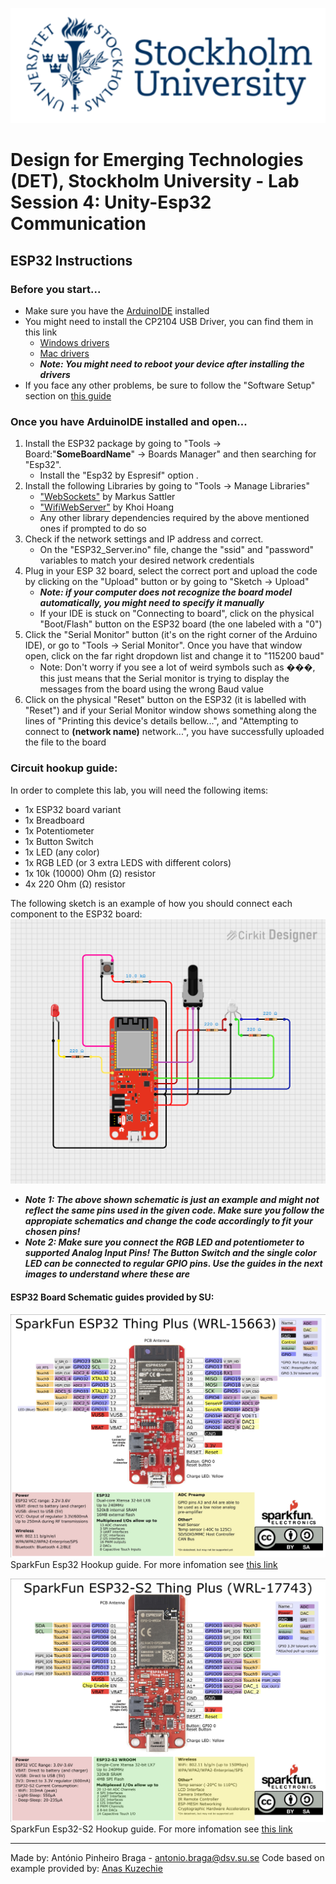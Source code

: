 ![SU Logo](/SU_Logo/SU_logo.png "Stockholm University")

# Design for Emerging Technologies (DET), Stockholm University - Lab Session 4: Unity-Esp32 Communication

## ESP32 Instructions

### Before you start...

 - Make sure you have the [ArduinoIDE](https://www.arduino.cc/en/software) installed
 - You might need to install the CP2104 USB Driver, you can find them in this link
   - [Windows drivers](https://cdn.sparkfun.com/assets/learn_tutorials/8/5/2/CP210x_Universal_Windows_Driver.zip)
   - [Mac drivers](https://www.silabs.com/documents/public/software/Mac_OSX_VCP_Driver.zip)
    - ***Note: You might need to reboot your device after installing the drivers***
- If you face any other problems, be sure to follow the "Software Setup" section on [this guide](https://learn.sparkfun.com/tutorials/esp32-thing-plus-hookup-guide/all#software-setup)

### Once you have ArduinoIDE installed and open...

1. Install the ESP32 package by going to "Tools -> Board:"**SomeBoardName**" -> Boards Manager" and then searching for "Esp32".
      - Install the "Esp32 by Espresif" option .
2. Install the following Libraries by going to "Tools -> Manage Libraries"
   - ["WebSockets"](https://www.arduinolibraries.info/libraries/web-sockets) by Markus Sattler
   - ["WifiWebServer"](https://docs.arduino.cc/libraries/wifiwebserver/) by Khoi Hoang
   - Any other library dependencies required by the above mentioned ones if prompted to do so
3. Check if the network settings and IP address and correct. 
   - On the "ESP32_Server.ino" file, change the "ssid" and "password" variables to match your desired network credentials
4. Plug in your ESP 32 board, select the correct port and upload the code by clicking on the "Upload" button or by going to "Sketch -> Upload"
    - ***Note: if your computer does not recognize the board model automatically, you might need to specify it manually***
    - If your IDE is stuck on "Connecting to board", click on the physical "Boot/Flash" button on the ESP32 board (the one labeled with a "0")
5. Click the "Serial Monitor" button (it's on the right corner of the Arduino IDE), or go to "Tools -> Serial Monitor". Once you have that window open, click on the far right dropdown list and change it to "115200 baud"
   - Note: Don't worry if you see a lot of weird symbols such as ���, this just means that the Serial monitor is trying to display the messages from the board using the wrong Baud value
6. Click on the physical "Reset" button on the ESP32 (it is labelled with "Reset") and if your Serial Monitor window shows something along the lines of "Printing this device's details bellow...", and "Attempting to connect to **(network name)** network...", you have successfully uploaded the file to the board

### Circuit hookup guide:

In order to complete this lab, you will need the following items:

- 1x ESP32 board variant
- 1x Breadboard
- 1x Potentiometer
- 1x Button Switch
- 1x LED (any color)
- 1x RGB LED (or 3 extra LEDS with different colors)
- 1x 10k (10000) Ohm (Ω) resistor
- 4x 220 Ohm (Ω) resistor

The following sketch is an example of how you should connect each component to the ESP32 board: 
![Circuit Example image](rsc/circuit_image.png)

- ***Note 1: The above shown schematic is just an example and might not reflect the same pins used in the given code. Make sure you follow the appropiate schematics and change the code accordingly to fit your chosen pins!***
- ***Note 2: Make sure you connect the RGB LED and potentiometer to supported Analog Input Pins! The Button Switch and the single color LED can be connected to regular GPIO pins. Use the guides in the next images to understand where these are***

#### ESP32 Board Schematic guides provided by SU:
![ESP32 hookup image](rsc/esp32_hookup.png)
SparkFun Esp32 Hookup guide. For more infomation see [this link](https://learn.sparkfun.com/tutorials/esp32-thing-plus-hookup-guide/all)

![ESP32-S2 hookup image](rsc/esp32S2_hookup.png)
SparkFun Esp32-S2 Hookup guide. For more infomation see [this link](https://learn.sparkfun.com/tutorials/esp32-s2-thing-plus-hookup-guide/all)

 ---
 Made by: António Pinheiro Braga - antonio.braga@dsv.su.se
 Code based on example provided by: [Anas Kuzechie](https://akuzechie.blogspot.com/2020/12/esp32-websocket-server.html)
